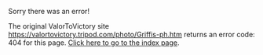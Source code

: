 

Sorry there was an error!

The original ValorToVictory site https://valortovictory.tripod.com/photo/Griffis-ph.htm returns an error code: 404 for this page. [Click here to go to the index page](../index.md).
